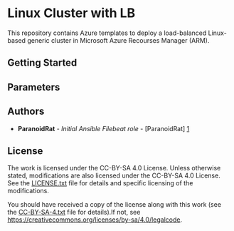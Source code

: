 # Linux Cluster with LB

This repository contains Azure templates to deploy a load-balanced Linux-based
generic cluster in Microsoft Azure Recourses Manager (ARM).

## Getting Started

## Parameters


## Authors
-   **ParanoidRat** - *Initial Ansible Filebeat role* - [ParanoidRat] [1]

## License
The work is licensed under the CC-BY-SA 4.0 License. Unless otherwise stated,
modifications are also licensed under the CC-BY-SA 4.0 License. See the
[LICENSE.txt](LICENSE.txt) file for details and specific licensing of the
modifications.

You should have received a copy of the license along with this work
(see the [CC-BY-SA-4.txt](CC-BY-SA-4.txt) file for details).If not, see
<https://creativecommons.org/licenses/by-sa/4.0/legalcode>.

[1]: https://github.com/ParanoidRat
